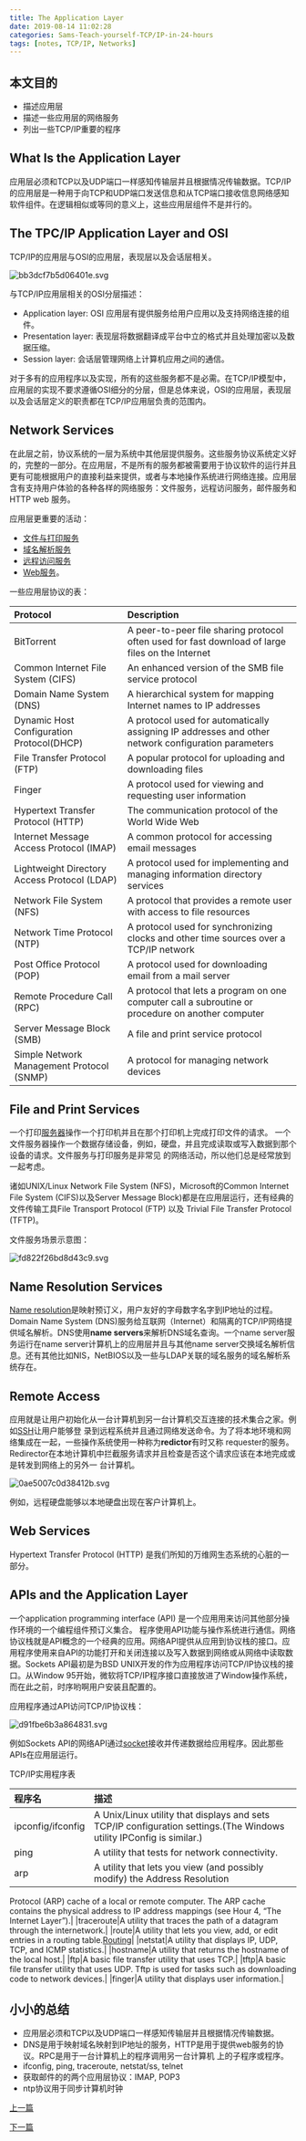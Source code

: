```yaml
---
title: The Application Layer
date: 2019-08-14 11:02:28
categories: Sams-Teach-yourself-TCP/IP-in-24-hours
tags: [notes, TCP/IP, Networks]
---
```


## 本文目的

- 描述应用层
- 描述一些应用层的网络服务
- 列出一些TCP/IP重要的程序

## What Is the Application Layer

应用层必须和TCP以及UDP端口一样感知传输层并且根据情况传输数据。TCP/IP的应用层是一种用于向TCP和UDP端口发送信息和从TCP端口接收信息网络感知软件组件。在逻辑相似或等同的意义上，这些应用层组件不是并行的。

## The TPC/IP Application Layer and OSI

TCP/IP的应用层与OSI的应用层，表现层以及会话层相关。

![bb3dcf7b5d06401e.svg](https://i.quantuminit.com/bb3dcf7b5d06401e.svg)

与TCP/IP应用层相关的OSI分层描述：

- Application layer: OSI 应用层有提供服务给用户应用以及支持网络连接的组件。
- Presentation layer: 表现层将数据翻译成平台中立的格式并且处理加密以及数据压缩。
- Session layer: 会话层管理网络上计算机应用之间的通信。

对于多有的应用程序以及实现，所有的这些服务都不是必需。在TCP/IP模型中，应用层的实现不要求遵循OSI细分的分层，但是总体来说，OSI的应用层，表现层以及会话层定义的职责都在TCP/IP应用层负责的范围内。

## Network Services

在此层之前，协议系统的一层为系统中其他层提供服务。这些服务协议系统定义好的，完整的一部分。在应用层，不是所有的服务都被需要用于协议软件的运行并且更有可能根据用户的直接利益来提供，或者与本地操作系统进行网络连接。应用层含有支持用户体验的各种各样的网络服务：文件服务，远程访问服务，邮件服务和HTTP web 服务。

应用层更重要的活动：

- [文件与打印服务](#File-and-Print-Services)
- [域名解析服务](#Name-Resolution-Services)
- [远程访问服务](#Remote-Access)
- [Web服务](#Web-Services)。

一些应用层协议的表：

|Protocol|Description|
|:----|:----|
|BitTorrent|A peer-to-peer file sharing protocol often used for fast download of large files on the Internet|
|Common Internet File System (CIFS)|An enhanced version of the SMB file service protocol|
|Domain Name System (DNS)|A hierarchical system for mapping Internet names to IP addresses|
|Dynamic Host Configuration Protocol(DHCP)|A protocol used for automatically assigning IP addresses and other network configuration parameters|
|File Transfer Protocol (FTP)|A popular protocol for uploading and downloading files|
|Finger|A protocol used for viewing and requesting user information|
|Hypertext Transfer Protocol (HTTP)|The communication protocol of the World Wide Web|
|Internet Message Access Protocol (IMAP)|A common protocol for accessing email messages|
|Lightweight Directory Access Protocol (LDAP)|A protocol used for implementing and managing information directory services|
|Network File System (NFS)|A protocol that provides a remote user with access to file resources|
|Network Time Protocol (NTP)|A protocol used for synchronizing clocks and other time sources over a TCP/IP network|
|Post Office Protocol (POP)|A protocol used for downloading email from a mail server|
|Remote Procedure Call (RPC)|A protocol that lets a program on one computer call a subroutine or procedure on another computer|
|Server Message Block (SMB)|A file and print service protocol|
|Simple Network Management Protocol (SNMP)|A protocol for managing network devices|

## File and Print Services

一个打印[服务器](/The-Transport-Layer/#TCP-Connections)操作一个打印机并且在那个打印机上完成打印文件的请求。
一个文件服务器操作一个数据存储设备，例如，硬盘，并且完成读取或写入数据到那个设备的请求。文件服务与打印服务是非常见
的网络活动，所以他们总是经常放到一起考虑。

诸如UNIX/Linux Network File System (NFS)，Microsoft的Common Internet File System (CIFS)以及Server
Message Block)都是在应用层运行，还有经典的文件传输工具File Transport Protocol (FTP) 以及 Trivial File 
Transfer Protocol (TFTP)。

文件服务场景示意图：

![fd822f26bd8d43c9.svg](https://i.quantuminit.com/fd822f26bd8d43c9.svg)

## Name Resolution Services

[Name resolution](/What-is-TCP-IP/#Name-Resolution)是映射预订义，用户友好的字母数字名字到IP地址的过程。Domain Name System (DNS)服务给互联网（Internet）和隔离的TCP/IP网络提供域名解析。DNS使用**name servers**来解析DNS域名查询。一个name server服务运行在name server计算机上的应用层并且与其他name server交换域名解析信息。还有其他比如NIS，NetBIOS以及一些与LDAP关联的域名服务的域名解析系统存在。

## Remote Access

应用就是让用户初始化从一台计算机到另一台计算机交互连接的技术集合之家。例如[SSH](/Classic-Services)让用户能够登
录到远程系统并且通过网络发送命令。为了将本地环境和网络集成在一起，一些操作系统使用一种称为**redictor**有时又称
requester的服务。Redirector在本地计算机中拦截服务请求并且检查是否这个请求应该在本地完成或是转发到网络上的另外一
台计算机。

![0ae5007c0d38412b.svg](https://i.quantuminit.com/0ae5007c0d38412b.svg)

例如，远程硬盘能够以本地硬盘出现在客户计算机上。

## Web Services

Hypertext Transfer Protocol (HTTP) 是我们所知的万维网生态系统的心脏的一部分。

## APIs and the Application Layer

一个application programming interface (API) 是一个应用用来访问其他部分操作环境的一个编程组件预订义集合。
程序使用API功能与操作系统进行通信。网络协议栈就是API概念的一个经典的应用。网络API提供从应用到协议栈的接口。应用程序使用来自API的功能打开和关闭连接以及写入数据到网络或从网络中读取数据。Sockets API最初是为BSD UNIX开发的作为应用程序访问TCP/IP协议栈的接口。从Window 95开始，微软将TCP/IP程序接口直接放进了Window操作系统，而在此之前，时序哟啊用户安装且配置的。

应用程序通过API访问TCP/IP协议栈：

![d91fbe6b3a864831.svg](https://i.quantuminit.com/d91fbe6b3a864831.svg)

例如Sockets API的网络API通过[socket](/The-Transport-Layer/#Ports-和-Sockets)接收并传递数据给应用程序。因此那些APIs在应用层运行。

TCP/IP实用程序表

|程序名|描述|
|:----|:----|
|ipconfig/ifconfig|A Unix/Linux utility that displays and sets TCP/IP configuration settings.(The Windows utility IPConfig is similar.)|
|ping|A utility that tests for network connectivity.|
|arp|A utility that lets you view (and possibly modify) the Address Resolution
Protocol (ARP) cache of a local or remote computer. The ARP cache
contains the physical address to IP address mappings (see Hour 4,
“The Internet Layer”).|
|traceroute|A utility that traces the path of a datagram through the internetwork.|
|route|A utility that lets you view, add, or edit entries in a routing table.[Routing](/Routing)|
|netstat|A utility that displays IP, UDP, TCP, and ICMP statistics.|
|hostname|A utility that returns the hostname of the local host.|
|ftp|A basic file transfer utility that uses TCP.|
|tftp|A basic file transfer utility that uses UDP. Tftp is used for tasks such as downloading code to network devices.|
|finger|A utility that displays user information.|

## 小小的总结

- 应用层必须和TCP以及UDP端口一样感知传输层并且根据情况传输数据。
- DNS是用于映射域名映射到IP地址的服务，HTTP是用于提供web服务的协议。RPC是用于一台计算机上的程序调用另一台计算机
上的子程序或程序。
- ifconfig, ping, traceroute, netstat/ss, telnet
- 获取邮件的的两个应用层协议：IMAP, POP3
- ntp协议用于同步计算机时钟

[上一篇](/The-Transport-Layer)

[下一篇](/Routing)
